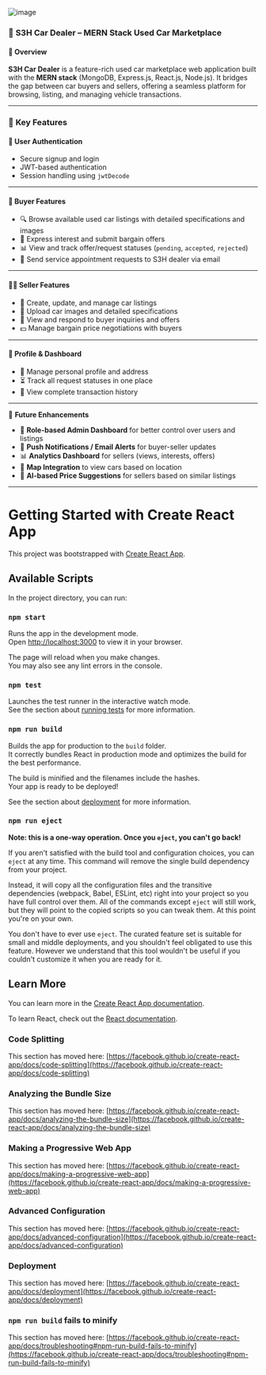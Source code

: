 ![image](https://github.com/user-attachments/assets/7f94c589-d00d-43ac-9f1e-1543273ced89)

### 📌 **S3H Car Dealer – MERN Stack Used Car Marketplace**

#### 🧾 Overview  
**S3H Car Dealer** is a feature-rich used car marketplace web application built with the **MERN stack** (MongoDB, Express.js, React.js, Node.js). It bridges the gap between car buyers and sellers, offering a seamless platform for browsing, listing, and managing vehicle transactions.

---

### 🚀 **Key Features**

#### 🔐 **User Authentication**
- Secure signup and login  
- JWT-based authentication  
- Session handling using `jwtDecode`

---

#### 👤 **Buyer Features**
- 🔍 Browse available used car listings with detailed specifications and images  
- 💬 Express interest and submit bargain offers  
- 📊 View and track offer/request statuses (`pending`, `accepted`, `rejected`)
- 📧 Send service appointment requests to S3H dealer via email

---

#### 🧑‍💼 **Seller Features**
- 📝 Create, update, and manage car listings  
- 📸 Upload car images and detailed specifications  
- 💬 View and respond to buyer inquiries and offers  
- 💵 Manage bargain price negotiations with buyers

---

#### 📄 **Profile & Dashboard**
- 👤 Manage personal profile and address  
- ⏳ Track all request statuses in one place  
- 📜 View complete transaction history

---

🌱 **Future Enhancements**

- 🔐 **Role-based Admin Dashboard** for better control over users and listings 
- 📲 **Push Notifications / Email Alerts** for buyer-seller updates  
- 📊 **Analytics Dashboard** for sellers (views, interests, offers)  
- 📍 **Map Integration** to view cars based on location  
- 🧠 **AI-based Price Suggestions** for sellers based on similar listings  

---

# Getting Started with Create React App

This project was bootstrapped with [Create React App](https://github.com/facebook/create-react-app).

## Available Scripts

In the project directory, you can run:

### `npm start`

Runs the app in the development mode.\
Open [http://localhost:3000](http://localhost:3000) to view it in your browser.

The page will reload when you make changes.\
You may also see any lint errors in the console.

### `npm test`

Launches the test runner in the interactive watch mode.\
See the section about [running tests](https://facebook.github.io/create-react-app/docs/running-tests) for more information.

### `npm run build`

Builds the app for production to the `build` folder.\
It correctly bundles React in production mode and optimizes the build for the best performance.

The build is minified and the filenames include the hashes.\
Your app is ready to be deployed!

See the section about [deployment](https://facebook.github.io/create-react-app/docs/deployment) for more information.

### `npm run eject`

**Note: this is a one-way operation. Once you `eject`, you can't go back!**

If you aren't satisfied with the build tool and configuration choices, you can `eject` at any time. This command will remove the single build dependency from your project.

Instead, it will copy all the configuration files and the transitive dependencies (webpack, Babel, ESLint, etc) right into your project so you have full control over them. All of the commands except `eject` will still work, but they will point to the copied scripts so you can tweak them. At this point you're on your own.

You don't have to ever use `eject`. The curated feature set is suitable for small and middle deployments, and you shouldn't feel obligated to use this feature. However we understand that this tool wouldn't be useful if you couldn't customize it when you are ready for it.

## Learn More

You can learn more in the [Create React App documentation](https://facebook.github.io/create-react-app/docs/getting-started).

To learn React, check out the [React documentation](https://reactjs.org/).

### Code Splitting

This section has moved here: [https://facebook.github.io/create-react-app/docs/code-splitting](https://facebook.github.io/create-react-app/docs/code-splitting)

### Analyzing the Bundle Size

This section has moved here: [https://facebook.github.io/create-react-app/docs/analyzing-the-bundle-size](https://facebook.github.io/create-react-app/docs/analyzing-the-bundle-size)

### Making a Progressive Web App

This section has moved here: [https://facebook.github.io/create-react-app/docs/making-a-progressive-web-app](https://facebook.github.io/create-react-app/docs/making-a-progressive-web-app)

### Advanced Configuration

This section has moved here: [https://facebook.github.io/create-react-app/docs/advanced-configuration](https://facebook.github.io/create-react-app/docs/advanced-configuration)

### Deployment

This section has moved here: [https://facebook.github.io/create-react-app/docs/deployment](https://facebook.github.io/create-react-app/docs/deployment)

### `npm run build` fails to minify

This section has moved here: [https://facebook.github.io/create-react-app/docs/troubleshooting#npm-run-build-fails-to-minify](https://facebook.github.io/create-react-app/docs/troubleshooting#npm-run-build-fails-to-minify)
